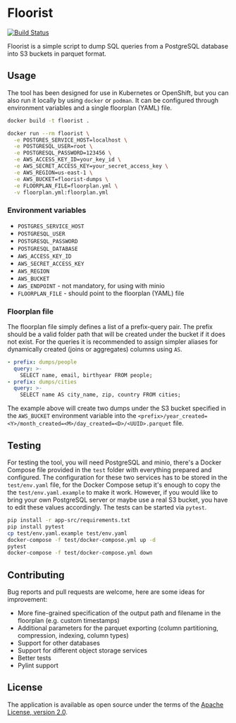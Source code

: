 # Floorist
[![Build Status](https://app.travis-ci.com/redhatinsights/floorist.svg?branch=master)](https://app.travis-ci.com/redhatinsights/floorist)

Floorist is a simple script to dump SQL queries from a PostgreSQL database into S3 buckets in parquet format.

## Usage

The tool has been designed for use in Kubernetes or OpenShift, but you can also run it locally by using `docker` or `podman`. It can be configured through environment variables and a single floorplan (YAML) file.

```bash
docker build -t floorist .

docker run --rm floorist \
  -e POSTGRES_SERVICE_HOST=localhost \
  -e POSTGRESQL_USER=root \
  -e POSTGRESQL_PASSWORD=123456 \
  -e AWS_ACCESS_KEY_ID=your_key_id \
  -e AWS_SECRET_ACCESS_KEY=your_secret_access_key \
  -e AWS_REGION=us-east-1 \
  -e AWS_BUCKET=floorist-dumps \
  -e FLOORPLAN_FILE=floorplan.yml \
  -v floorplan.yml:floorplan.yml
```

### Environment variables
* `POSTGRES_SERVICE_HOST`
* `POSTGRESQL_USER`
* `POSTGRESQL_PASSWORD`
* `POSTGRESQL_DATABASE`
* `AWS_ACCESS_KEY_ID`
* `AWS_SECRET_ACCESS_KEY`
* `AWS_REGION`
* `AWS_BUCKET`
* `AWS_ENDPOINT` - not mandatory, for using with minio
* `FLOORPLAN_FILE` - should point to the floorplan (YAML) file

### Floorplan file

The floorplan file simply defines a list of a prefix-query pair. The prefix should be a valid folder path that will be created under the bucket if it does not exist. For the queries it is recommended to assign simpler aliases for dynamically created (joins or aggregates) columns using `AS`.

```yaml
- prefix: dumps/people
  query: >-
    SELECT name, email, birthyear FROM people;
- prefix: dumps/cities
  query: >-
    SELECT name AS city_name, zip, country FROM cities;
```

The example above will create two dumps under the S3 bucket specified in the `AWS_BUCKET` environment variable into the `<prefix>/year_created=<Y>/month_created=<M>/day_created=<D>/<UUID>.parquet` file.

## Testing
For testing the tool, you will need PostgreSQL and minio, there's a Docker Compose file provided in the `test` folder with everything prepared and configured. The configuration for these two services has to be stored in the `test/env.yaml` file, for the Docker Compose setup it's enough to copy the the `test/env.yaml.example` to make it work. However, if you would like to bring your own PostgreSQL server or maybe use a real S3 bucket, you have to edit these values accordingly. The tests can be started via `pytest`.

```bash
pip install -r app-src/requirements.txt
pip install pytest
cp test/env.yaml.example test/env.yaml
docker-compose -f test/docker-compose.yml up -d
pytest
docker-compose -f test/docker-compose.yml down
````

## Contributing
Bug reports and pull requests are welcome, here are some ideas for improvement:
* More fine-grained specification of the output path and filename in the floorplan (e.g. custom timestamps)
* Additional parameters for the parquet exporting (column partitioning, compression, indexing, column types)
* Support for other databases
* Support for different object storage services
* Better tests
* Pylint support

## License
The application is available as open source under the terms of the [Apache License, version 2.0](https://opensource.org/licenses/Apache-2.0).
